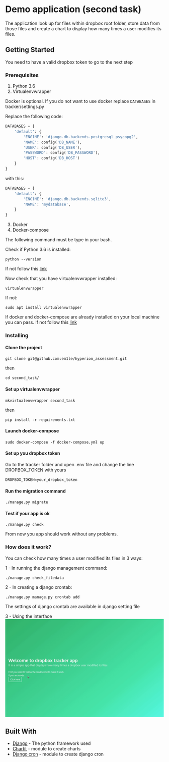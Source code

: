 # Demo application (second task)

The application look up for files within dropbox root folder, store data from those files and create a chart to display how many times a user modifies its files.

## Getting Started

You need to have a valid dropbox token to go to the next step

### Prerequisites

1. Python 3.6
2. Virtualenvwrapper

Docker is optional.
If you do not want to use docker replace ```DATABASES``` in tracker/settings.py

Replace the following code:
```python
DATABASES = {
    'default': {
        'ENGINE': 'django.db.backends.postgresql_psycopg2',
        'NAME': config('DB_NAME'),
        'USER': config('DB_USER'),
        'PASSWORD': config('DB_PASSWORD'),
        'HOST': config('DB_HOST')
    }
}
```

with this:

```python
DATABASES = {
    'default': {
        'ENGINE': 'django.db.backends.sqlite3',
        'NAME': 'mydatabase',
    }
}
```

3. Docker
4. Docker-compose

The following command must be type in your bash.

Check if Python 3.6 is installed:
```
python --version
```

If not follow this [link](https://www.digitalocean.com/community/tutorials/how-to-install-python-3-and-set-up-a-local-programming-environment-on-ubuntu-16-04)

Now check that you have virtualenvwrapper installed:
```
virtualenvwrapper
```

If not:
```
sudo apt install virtualenvwrapper
```

If docker and docker-compose are already installed on your local machine you can pass.
If not follow this [link](https://www.digitalocean.com/community/tutorials/how-to-install-docker-compose-on-ubuntu-16-04)


### Installing

#### Clone the project
```
git clone git@github.com:em1le/hyperion_assessment.git
```
then

```
cd second_task/
```

#### Set up virtualenvwrapper

```
mkvirtualenvwrapper second_task
```

then

```
pip install -r requirements.txt
```

#### Launch docker-compose
```
sudo docker-compose -f docker-compose.yml up
```

#### Set up you dropbox token
Go to the tracker folder and open .env file
and change the line DROPBOX_TOKEN with yours
```
DROPBOX_TOKEN=your_dropbox_token
```

#### Run the migration command
```
./manage.py migrate
```

#### Test if your app is ok
```
./manage.py check
```
From now you app should work without any problems.

### How does it work?

You can check how many times a user modified its files in 3 ways:

1 - In running the django management command:
```
./manage.py check_filedata
```

2 - In creating a django crontab:
```
./manage.py manage.py crontab add
```
The settings of django crontab are available in django setting file

3 - Using the interface
![alt text](https://github.com/em1le/hyperion_assessment/blob/master/peek_ok.gif "Interface")



## Built With

* [Django](https://www.djangoproject.com/) - The python framework used
* [Chartit](https://github.com/chartit/django-chartit) - module to create charts
* [Django cron](https://github.com/kraiz/django-crontab) - module to create django cron

